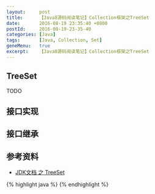 ```yaml
---
layout:     post
title:      【Java8源码阅读笔记】Collection框架之TreeSet
date:       2016-08-19 23:35:40 +0800
postId:     2016-08-19-23-35-40
categories: [Java]
tags:       [Java, Collection, Set]
geneMenu:   true
excerpt:    【Java8源码阅读笔记】Collection框架之TreeSet
---
```


## TreeSet
TODO

## 接口实现

## 接口继承


## 参考资料

* [JDK文档 之 TreeSet](https://docs.oracle.com/javase/8/docs/api/java/util/TreeSet.html)

{% highlight java %}
{% endhighlight %}
